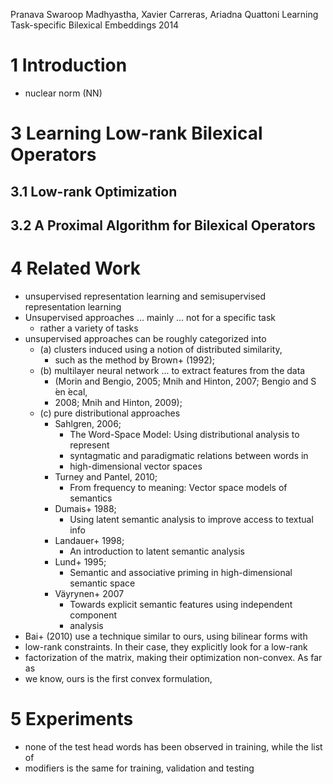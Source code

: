 Pranava Swaroop Madhyastha, Xavier Carreras, Ariadna Quattoni
Learning Task-specific Bilexical Embeddings
2014

# 1 Introduction

* nuclear norm (NN)

# 3 Learning Low-rank Bilexical Operators

## 3.1 Low-rank Optimization
## 3.2 A Proximal Algorithm for Bilexical Operators

# 4 Related Work

* unsupervised representation learning and semisupervised representation
  learning
* Unsupervised approaches ... mainly ... not for a specific task
  * rather a variety of tasks
* unsupervised approaches can be roughly categorized into
  * (a) clusters induced using a notion of distributed similarity,
    * such as the method by Brown+ (1992);
  * (b) multilayer neural network ... to extract features from the data
    * (Morin and Bengio, 2005; Mnih and Hinton, 2007; Bengio and S ́en ́ecal,
    * 2008; Mnih and Hinton, 2009);
  * (c) pure distributional approaches
    * Sahlgren, 2006;
      * The Word-Space Model: Using distributional analysis to represent
      * syntagmatic and paradigmatic relations between words in
      * high-dimensional vector spaces
    * Turney and Pantel, 2010;
      * From frequency to meaning: Vector space models of semantics
    * Dumais+ 1988;
      * Using latent semantic analysis to improve access to textual info
    * Landauer+ 1998;
      * An introduction to latent semantic analysis
    * Lund+ 1995;
      * Semantic and associative priming in high-dimensional semantic space
    * Väyrynen+ 2007
      * Towards explicit semantic features using independent component
      * analysis
* Bai+ (2010) use a technique similar to ours, using bilinear forms with
* low-rank constraints. In their case, they explicitly look for a low-rank
* factorization of the matrix, making their optimization non-convex. As far as
* we know, ours is the first convex formulation,

# 5 Experiments

* none of the test head words has been observed in training, while the list of
* modifiers is the same for training, validation and testing
